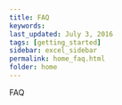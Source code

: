 ```yaml
---
title: FAQ
keywords: 
last_updated: July 3, 2016
tags: [getting_started]
sidebar: excel_sidebar
permalink: home_faq.html
folder: home
---
```


FAQ